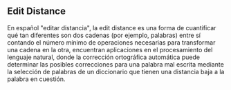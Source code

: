 ## Edit Distance
En español "editar distancia", la edit distance es una forma de cuantificar qué tan diferentes son dos cadenas (por ejemplo, palabras) entre sí contando el número mínimo de operaciones necesarias para transformar una cadena en la otra, encuentran aplicaciones en el procesamiento del lenguaje natural, donde la corrección ortográfica automática puede determinar las posibles correcciones para una palabra mal escrita mediante la selección de palabras de un diccionario que tienen una distancia baja a la palabra en cuestión.